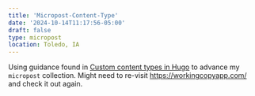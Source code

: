 ```yaml
---
title: 'Micropost-Content-Type'
date: '2024-10-14T11:17:56-05:00'
draft: false
type: micropost
location: Toledo, IA
---
```


Using guidance found in [Custom content types in Hugo](https://michaelheap.com/custom-content-types-in-hugo/) to advance my `micropost` collection.  Might need to re-visit https://workingcopyapp.com/ and check it out again.  